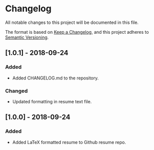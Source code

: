# Changelog
All notable changes to this project will be documented in this file.

The format is based on [Keep a Changelog](https://keepachangelog.com/en/1.0.0/),
and this project adheres to [Semantic Versioning](https://semver.org/spec/v2.0.0.html).


## [1.0.1] - 2018-09-24
### Added
- Added CHANGELOG.md to the repository.

### Changed
- Updated formatting in resume text file.

## [1.0.0] - 2018-09-24
### Added
- Added LaTeX formatted resume to Github resume repo.
